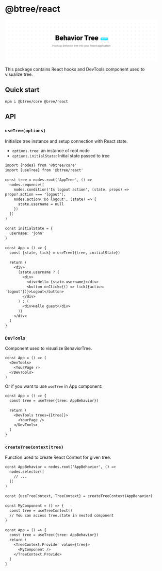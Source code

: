# @btree/react

![](../../art/banner-react.png)

This package contains React hooks and DevTools component used to visualize tree.

## Quick start

```sh
npm i @btree/core @bree/react
```

## API

### `useTree(options)`

Initialize tree instance and setup connection with React state.

- `options.tree`: an instance of root node
- `options.initialState`: Initial state passed to tree

```tsx
import {nodes} from '@btree/core'
import {useTree} from '@btree/react'

const tree = nodes.root('AppTree', () =>
  nodes.sequence([
    nodes.condition('Is logout action', (state, props) => props?.action === 'logout'),
    nodes.action('Do logout', (state) => {
      state.username = null
    })
  ])
)

const initialState = {
  username: 'john'
}

const App = () => {
  const {state, tick} = useTree({tree, initialState})

  return (
    <div>
      {state.username ? (
        <div>
          <div>Hello {state.username}</div>
          <button onClick={() => tick({action: 'logout'})}>Logout</button>
        </div>
      ) : (
        <div>Hello guest</div>
      )}
    </div>
  )
}
```

### `DevTools`

Component used to visualize BehaviorTree.

```tsx
const App = () => (
  <DevTools>
    <YourPage />
  </DevTools>
)
```

Or if you want to use `useTree` in App component:

```tsx
const App = () => {
  const tree = useTree({tree: AppBehavior})

  return (
    <DevTools trees={[tree]}>
      <YourPage />
    </DevTools>
  )
}
```

### `createTreeContext(tree)`

Function used to create React Context for given tree.

```tsx
const AppBehavior = nodes.root('AppBehavior', () =>
  nodes.selector([
    // ...
  ])
)

const {useTreeContext, TreeContext} = createTreeContext(AppBehavior)

const MyComponent = () => {
  const tree = useTreeContext()
  // You can access tree.state in nested component
}

const App = () => {
  const tree = useTree({tree: AppBehavior})
  return (
    <TreeContext.Provider value={tree}>
      <MyComponent />
    </TreeContext.Provide>
  )
}
```
